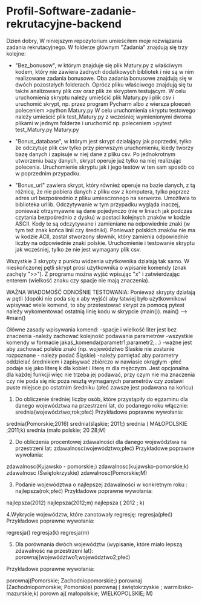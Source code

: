 # Profil-Software-zadanie-rekrutacyjne-backend

Dzień dobry,
W niniejszym repozytorium umieściłem moje rozwiązania zadania rekrutacyjnego.
W folderze głównym "Zadania" znajdują się trzy kolejne: 

- "Bez_bonusow", w którym znajduje się plik Matury.py z właściwym kodem, który nie zawiera żadnych dodatkowych bibliotek i nie 
są w nim realizowane zadania bonusowe. Oba zadania bonusowe znajdują się w dwóch pozostałych folderach. Oprócz pliku właściwego
znajdują się tu także analizowany plik csv oraz plik ze skryptem testującym. W celu uruchomienia skryptu należy umieścić plik Matury.py i plik csv i uruchomić skrypt, np. przez program Pycharm albo z wiersza ploeceń poleceniem >python Matury.py
W celu uruchomienia skryptu testowego należy umieścić plik test_Matury.py z wcześniej wymienionymi dwoma plikami w jednym folderze i uruchomić np. poleceniem >pytest test_Matury.py Matury.py

- "Bonus_database", w którym jest skrypt działający jak poprzedni, tylko że odczytuje plik csv tylko przy pierwszym uruchomieniu, kiedy tworzy bazę danych i zapisuje w niej dane z pliku csv. Po jednokrotnym utworzeniu bazy danych, skrypt operuje już tylko na niej realizując polecenia. Uruchomienie skryptu jak i jego testów w ten sam sposób co w poprzednim przypadku.

- "Bonus_url" zawiera skrypt, który również operuje na bazie danych, z tą różnicą, że nie pobiera danych z pliku csv z komputera, tylko poprzez adres url bezpośrednio z pliku umiesczonego na serwerze. Umożliwia to biblioteka urllib. Odczytywanie w tym 
przypadku wygląda inaczej, ponieważ otrzymyawne są dane pojedynczo (nie w liniach jak podczas czytania bezpośrednio z dysku) w postaci kolejnych znaków w kodzie ASCII. Kody te są odczytywane i zamieniane na odpowiednie znaki (w tym też znak końca linii czy średniki). Ponieważ polskich znaków nie ma w kodzie ACII, został stworzony słownik, który zamienia odpowiednie liczby na odpowiednie znaki polskie. Uruchomienie i testowanie skryptu jak wcześniej, tylko że nie jest wymagany plik csv. 


Wszystkie 3 skrypty z punktu widzenia użytkownika działają tak samo. W nieskończonej pętli skrypt prosi użytkownika o wpisanie komendy (znak zachęty ">>"). Z programu można wyjść wpisując "x" i zatwierdzając enterem (wielkość znaku czy spacje nie mają
znaczenia).

WAŻNA WIADOMOŚĆ ODNOŚNIE TESTOWANIA:
Ponieważ skrypty działają w pętli (dopóki nie poda się x aby wyjść) aby łatwiej było użytkownikowi wpisywać wiele komend, to aby 
przetestować skrypt za pomocą pytest należy wykomentować ostatnią linię kodu w skrypcie (main()).
main() --> #main()

Główne zasady wpisywania komend:
-spacje i wielkość liter jest bez znaczenia
-należy zachować kolejność podawania parametrów
-wszystkie komendy w formacie jakaś_komenda(parametr1;parametr2;...)
-ważne jest aby zachować polskie znaki (np. województwo Slaskie nie zostanie rozpoznane - należy podać Śląskie)
-należy pamiętać aby parametry oddzielać średnikiem i zapisywać zbiórczo w nawiasie okrągłym
-płeć podaje się jako literę k dla kobiet i literę m dla mężczyzn. Jest opcjonalna dla każdej funkcji więc nie trzeba jej 
podawać, przy czym nie ma znaczenia czy nie poda się nic poza resztą wymaganych parametrów czy zostawi puste miejsce po ostatnim
średniku (płeć zawsze jest podawana na końcu)

1. Do obliczenie średniej liczby osób, które przystąpiły do egzaminu dla danego województwa na przestrzeni lat, do podanego roku włącznie:   srednia(województwo;rok;płeć)
Przykładowe poprawne wywołania:

srednia(Pomorskie;2016)
srednia(śląskie;  2011;)
srednia   ( MAŁOPOLSKIE ;2011;k)
srednia (mało polskie; 20 28;M)

2. Do obliczenia procentowej zdawalności dla danego województwa na przestrzeni lat: zdawalnosc(województwo;płeć)
Przykładowe poprawne wywołania:

zdawalnosc(Kujawsko - pomorskie;)
zdawalnosc(kujawsko-pomorskie;k)
zdawalnosc (Świętokrzyskie)
zdawalnosc(Pomorskie;M)

3. Podanie województwa o najlepszej zdawalności w konkretnym roku : najlepsza(rok;płeć)
Przykładowe poprawne wywołania:

najlepsza(2012)
najlepsza(2012;m)
najlepsza ( 2012 ; k)

4.Wykrycie województw, które zanotowały regresję: regresja(płeć)
Przykładowe poprawne wywołania:

regresja()
regresja(k)
regresja(m)

5. Dla porównania dwóch województw (wypisanie, które miało lepszą zdawalność na przestrzeni lat): porownaj(województwo1;województwo2;płeć)

Przykładowe poprawne wywołania:

porownaj(Pomorskie; Zachodniopomorskie;)
porownaj (Zachodniopomorskie; Pomorskie)
porownaj ( świętokrzyskie ; warmibsko- mazurskie;k)
porown aj( małopolskie; WIELKOPOLSKIE; M)


